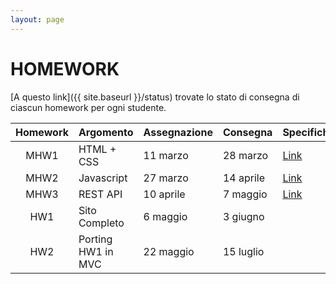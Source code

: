 ```yaml
---
layout: page
---
```


# HOMEWORK

[A questo link]({{ site.baseurl }}/status) trovate lo stato di consegna di ciascun homework per ogni studente.

| Homework | Argomento          | Assegnazione    | Consegna       | Specifiche   |
| :-------:| ------------------ | --------------- | ---------------|-------------- |
| MHW1     | HTML + CSS         | 11 marzo    | 28 marzo  | [Link](mhw1) |
| MHW2     | Javascript         | 27 marzo    | 14 aprile | [Link](mhw2) | 
| MHW3     | REST API           | 10 aprile    | 7 maggio  | [Link](mhw3) |
| HW1      | Sito Completo      | 6 maggio   | 3 giugno |  | 
| HW2      | Porting HW1 in MVC | 22 maggio   | 15 luglio | 
